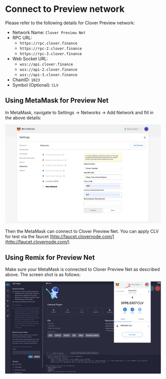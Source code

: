 # Connect to Preview network

Please refer to the following details for Clover Preview network:

* Network Name: `Clover Preview Net`
* RPC URL: 
  * `https://rpc.clover.finance` 
  * `https://rpc-2.clover.finance` 
  * `https://rpc-3.clover.finance`
* Web Socket URL:
  * `wss://api.clover.finance`
  * `wss://api-2.clover.finance`
  * `wss://api-3.clover.finance`
* ChainID: `1023`
* Symbol \(Optional\): `CLV`

## Using MetaMask for Preview Net

In MetaMask, navigate to Settings -&gt; Networks -&gt; Add Network and fill in the above details:

![](../../.gitbook/assets/testnet.jpg)

Then the MetaMask can connect to Clover Preview Net. You can apply CLV for test via the faucet [http://faucet.clovernode.com/](http://faucet.clovernode.com/)

## Using Remix for Preview Net

Make sure your MetaMask is connected to Clover Preview Net as described above.  The screen shot is as follows:

![](../../.gitbook/assets/remix.jpg)

## 

